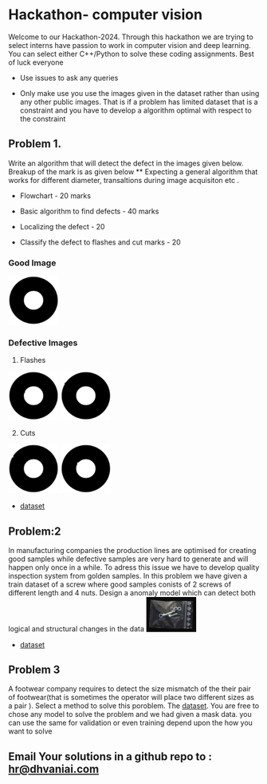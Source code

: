 # Hackathon- computer vision
Welcome to our Hackathon-2024. Through this hackathon we are trying to select interns have passion to work in computer vision and deep learning. You can select either C++/Python to solve these coding assignments. Best of luck everyone  

* Use issues to ask any queries 

* Only make use you use the images given in the dataset rather than using any other public images. That is if a problem has limited dataset that is a constraint and you have to develop a algorithm optimal with respect to the constraint 

## Problem 1. 
Write an algorithm that will detect the defect in the images given below. Breakup of the mark is as given below
** Expecting a general algorithm that works for different diameter, transaltions during image acquisiton etc . 

* Flowchart - 20 marks
  
* Basic algorithm to find defects - 40 marks
  
* Localizing the defect - 20
  
* Classify the defect to flashes and cut marks - 20
  
### Good Image
<img src=dataset1/good.png width="20%" height="20%">

### Defective Images
1. Flashes

<img src=dataset1/defect1.png width="20%" height="20%"> <img src=dataset1/defect4.png width="20%" height="20%">

2. Cuts

<img src=dataset1/defect2.png width="20%" height="20%"> <img src=dataset1/defect3.png width="20%" height="20%">

* [dataset](https://github.com/Dhvani-Analytics/hackathon-2024/tree/a4f204e8f76f472631d2f9d2902931937f3e0f63/dataset1)

## Problem:2 
In manufacturing companies the production lines are optimised for creating good samples while defective samples are very hard to generate and will happen only once in a while. To adress this issue we have to develop quality inspection system from golden samples. In this problem we have given a train dataset of a screw where good samples conists of 2 screws of different length and 4 nuts. Design a anomaly model which can detect both logical and structural changes in the data
<img src=dataset2/train/good/000.png width="20%" height="20%">

* [dataset](https://github.com/Dhvani-Analytics/hackathon-2024/tree/a4f204e8f76f472631d2f9d2902931937f3e0f63/dataset2)


## Problem 3 
 A footwear company requires to detect the size mismatch of the their pair of footwear(that is sometimes the operator will place two different sizes as a pair ). Select a method to solve this poroblem. The [dataset](https://dhvani365-my.sharepoint.com/:f:/g/personal/nithin_v_dhvaniai_com/EmNIoepVKBZGh1R--yGt6w0BA2mAS3qfkXaMtlaU4WFV2w?e=CO5TAo). You are free to chose any model to solve the problem and we had given a mask data. you can use the same for validation or even training depend upon the how you want to solve
 

## Email Your solutions in a github repo to : hr@dhvaniai.com 
